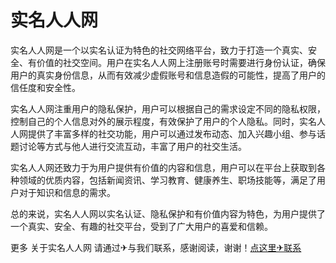 # 实名人人网

实名人人网是一个以实名认证为特色的社交网络平台，致力于打造一个真实、安全、有价值的社交空间。用户在实名人人网上注册账号时需要进行身份认证，确保用户的真实身份信息，从而有效减少虚假账号和信息造假的可能性，提高了用户的信任度和安全性。

实名人人网注重用户的隐私保护，用户可以根据自己的需求设定不同的隐私权限，控制自己的个人信息对外的展示程度，有效保护了用户的个人隐私。同时，实名人人网提供了丰富多样的社交功能，用户可以通过发布动态、加入兴趣小组、参与话题讨论等方式与他人进行交流互动，丰富了用户的社交生活。

实名人人网还致力于为用户提供有价值的内容和信息，用户可以在平台上获取到各种领域的优质内容，包括新闻资讯、学习教育、健康养生、职场技能等，满足了用户对于知识和信息的需求。

总的来说，实名人人网以实名认证、隐私保护和有价值内容为特色，为用户提供了一个真实、安全、有趣的社交平台，受到了广大用户的喜爱和信赖。

更多 关于实名人人网 请通过✈与我们联系，感谢阅读，谢谢！[点这里✈联系](https://c.k02.cc)